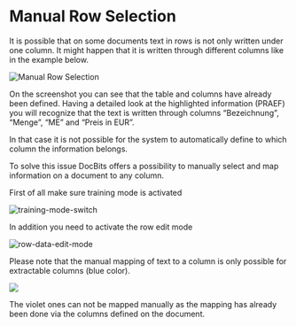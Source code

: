 # Manual Row Selection

It is possible that on some documents text in rows is not only written under one column. It might happen that it is written through different columns like in the example below.

![Manual Row Selection](https://lh7-us.googleusercontent.com/LbVbmfdOBpeCWDftPvW0qjEHjbLmWYRrAGTZHVW8VEHQTEvl5GoqH2wkFE5iUOySmF50b1V8CDAZhfMzPTeMQscmc61SDKaqSCW-y0Z7fjlwOjhtjxWD44oCsgHmwrgrBD4cuEGgn9JY\_UX3t9jRlPs)

On the screenshot you can see that the table and columns have already been defined. Having a detailed look at the highlighted information (PRAEF) you will recognize that the text is written through columns “Bezeichnung”, “Menge”, “ME” and “Preis in EUR”.

In that case it is not possible for the system to automatically define to which column the information belongs.

To solve this issue DocBits offers a possibility to manually select and map information on a document to any column.

First of all make sure training mode is activated

![training-mode-switch](https://lh7-us.googleusercontent.com/4D8iCXk0p\_Mur8bX\_11ne\_2iA-GOxoFi2OQWlSEvrH1auoE0ksnYXpZx3Pw3PUJJRZJN85dnQlSSBB369FfafXAy8adjFZcnepQnODSaaIj69cxtUKFAXPgn5eyPE6jbJuzStJALMgumlt49Z1Pv3FY)

In addition you need to activate the row edit mode

![row-data-edit-mode](https://lh7-us.googleusercontent.com/8YQmo\_WRuKKVjk1a\_eoxSBiQr0GncuS4BmCA0aI9aOlrbsIvdj8dZlurxxBHp2lH4ozT4HPWw9qYDW7xLQ7u2DSyU8DrNzSBC7LjzKLTDJ2tudY9a\_DENDoK5Aya6L1hcf1WF1RD92S\_DzhGVV4Gh6Q)

Please note that the manual mapping of text to a column is only possible for extractable columns (blue color).

![](https://lh7-us.googleusercontent.com/i2tlbwl9qFE0clthaoRPe7kcPRiURCvemuLEjBK4uAnfsR4auXbftMfEY1ZW5WXwezTBVSG5hbNRkddwIeLtrgJUvZoeKGdPKN8f75O\_dPdIWkm4EFALfAj-evDUI3UKrgNOTNjF37C1bBLtE95OA1w)

The violet ones can not be mapped manually as the mapping has already been done via the columns defined on the document.

